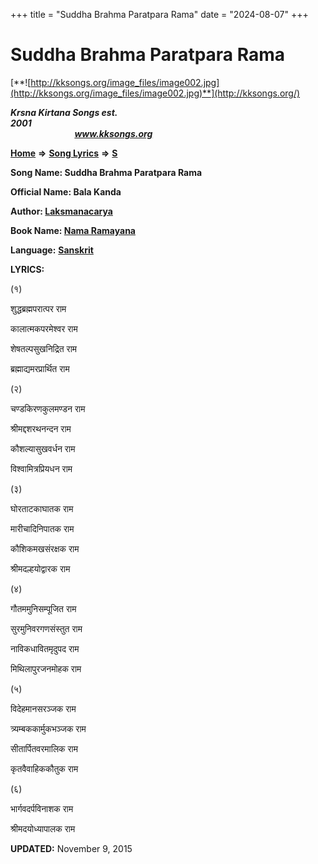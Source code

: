 +++
title = "Suddha Brahma Paratpara Rama"
date = "2024-08-07"
+++

# Suddha Brahma Paratpara Rama
[**![http://kksongs.org/image_files/image002.jpg](http://kksongs.org/image_files/image002.jpg)**](http://kksongs.org/)

**_Krsna Kirtana Songs est. 2001_**                                                                                                                                                 **_www.kksongs.org_**

**[Home](http://kksongs.org/)** **⇒** **[Song Lyrics](http://kksongs.org/lyrics.html)** **⇒** **[S](http://kksongs.org/songs/song_s.html)**

**Song Name: Suddha Brahma Paratpara Rama**

**Official Name: Bala Kanda**

**Author: [Laksmanacarya](http://kksongs.org/authors/list/laksmanacarya.html)**

**Book Name: [Nama Ramayana](http://kksongs.org/authors/literature/namaramayana.html)**

**Language:** [**Sanskrit**](http://kksongs.org/language/list/sanskrit.html)

**LYRICS:**

(१)

शुद्धब्रह्मपरात्पर राम

कालात्मकपरमेश्वर राम

शेषतल्पसुखनिद्रित राम

ब्रह्माद्यमरप्रार्थित राम

(२)

चण्डकिरणकुलमण्डन राम

श्रीमद्दशरथनन्दन राम

कौशल्यासुखवर्धन राम

विश्वामित्रप्रियधन राम

(३)

घोरताटकाघातक राम

मारीचादिनिपातक राम

कौशिकमखसंरक्षक राम

श्रीमदल्हयोद्वारक राम

(४)

गौतममुनिसम्पूजित राम

सुरमुनिवरगणसंस्तुत राम

नाविकधावितमृदुपद राम

मिथिलापुरजनमोहक राम

(५)

विदेहमानसरञ्जक राम

त्र्यम्बककार्मुकभञ्जक राम

सीतार्पितवरमालिक राम

कृतवैवाहिककौतुक राम

(६)

भार्गवदर्पविनाशक राम

श्रीमदयोध्यापालक राम

**UPDATED:** November 9, 2015